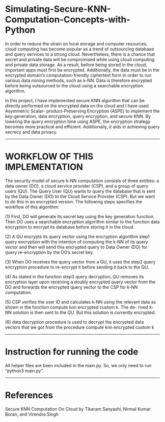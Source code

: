 # Simulating-Secure-KNN-Computation-Concepts-with-Python

In order to reduce the strain on local storage and computer resources, cloud computing has become popular as a trend of outsourcing database and query services to a strong cloud. Nevertheless, there is a chance that secret and private data will be compromised while using cloud computing and private data storage. As a result, before being stored in the cloud, important apps must first be encrypted. Additionally, the data must be in the encrypted domain’s computation-friendly ciphertext form in order to run various data mining methods, such as k-NN. Data is therefore encrypted before being outsourced to the cloud using a searchable encryption algorithm.

In this project, I have implemented secure KNN algorithm that can be directly performed on the encrypted data on the cloud and I have used Asymmetric Scalar- product-Preserving Encryption (ASPE) to implement the key-generation, data encryption, query encryption, and secure KNN. By lowering the query encryption time using ASPE, the encryption strategy becomes more practical and efficient. Additionally, it aids in achieving query secrecy and data privacy.

-----------------

# WORKFLOW OF THIS IMPLEMENTATION

The security model of secure k-NN computation consists of three entities: a data owner (DO), a cloud service provider (CSP), and a group of query users (QU). The Query User (QU) wants to query the database that is sent by the Data Owner (DO) to the Cloud Service Provider (CSP). But we want to do this in an encrypted version. The following steps specifies the workflow of this algorithm:

(1)	First, DO will generate its secret key using the key generation function. Then DO uses a searchable encryption algorithm similar to the function data encryption to encrypt its database before storing it in the cloud.

(2)	A QU encrypts its query vector using the encryption algorithm step1 query encryption with the intention of computing the k-NN of its query vector and then will send this encrypted query to Data Owner (DO) for query re-encryption by the DO’s secret key.

(3)	When DO receives the query vector from a QU, it uses the step2 query encryption procedure to re-encrypt it before sending it back to the QU.

(4)	As stated in the function step3 query decryption, QU removes its encryption layer upon receiving a doubly encrypted query vector from the DO and forwards the encrypted query vector to the CSP for k-NN computation.

(5)	CSP verifies the user ID and calculates k-NN using the relevant data as shown in the function compute knn encrypted custom k. The de- rived k-NN solution is then sent to the QU. But this solution is currently encrypted.

(6)	data decryption procedure is used to decrypt the encrypted data vectors that we got from the procedure compute knn encrypted custom k

------------------

# Instruction for running the code

All helper files are been included in the main.py.  So, we only need to run “python3 main.py”.

----------------

# References

Secure KNN Computation On Cloud by Tikaram Sanyashi, Nirmal Kumar Boran, and Virendra Singh

